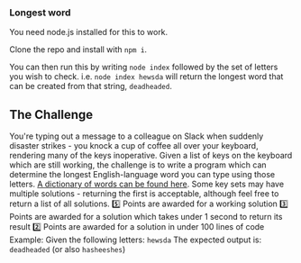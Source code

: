 ### Longest word

You need node.js installed for this to work.

Clone the repo and install with `npm i`.

You can then run this by writing `node index` followed by the set of letters you wish to check. i.e. `node index hewsda` will return the longest word that can be created from that string, `deadheaded`.



## The Challenge

You're typing out a message to a colleague on Slack when suddenly disaster strikes - you knock a cup of coffee all over your keyboard, rendering many of the keys inoperative. Given a list of keys on the keyboard which are still working, the challenge is to write a program which can determine the longest English-language word you can type using those letters. [A dictionary of words can be found here](http://norvig.com/ngrams/enable1.txt). Some key sets may have multiple solutions - returning the first is acceptable, although feel free to return a list of all solutions.
:five:  Points are awarded for a working solution
:three:  Points are awarded for a solution which takes under 1 second to return its result
:two:  Points are awarded for a solution in under 100 lines of code
Example:
Given the following letters:
`hewsda`
The expected output is:
`deadheaded` (or also `hasheeshes`)